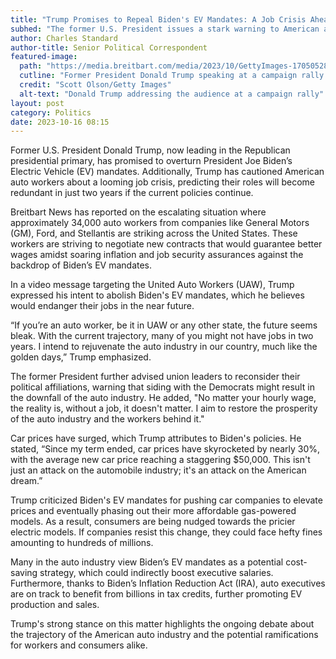 ```yaml
---
title: "Trump Promises to Repeal Biden's EV Mandates: A Job Crisis Ahead?"
subhed: "The former U.S. President issues a stark warning to American auto workers about the future of their careers."
author: Charles Standard
author-title: Senior Political Correspondent
featured-image: 
  path: "https://media.breitbart.com/media/2023/10/GettyImages-1705052813-640x480.jpg"
  cutline: "Former President Donald Trump speaking at a campaign rally in Clinton Township, Michigan"
  credit: "Scott Olson/Getty Images"
  alt-text: "Donald Trump addressing the audience at a campaign rally"
layout: post
category: Politics
date: 2023-10-16 08:15
---
```


Former U.S. President Donald Trump, now leading in the Republican presidential primary, has promised to overturn President Joe Biden’s Electric Vehicle (EV) mandates. Additionally, Trump has cautioned American auto workers about a looming job crisis, predicting their roles will become redundant in just two years if the current policies continue.

Breitbart News has reported on the escalating situation where approximately 34,000 auto workers from companies like General Motors (GM), Ford, and Stellantis are striking across the United States. These workers are striving to negotiate new contracts that would guarantee better wages amidst soaring inflation and job security assurances against the backdrop of Biden’s EV mandates.

In a video message targeting the United Auto Workers (UAW), Trump expressed his intent to abolish Biden's EV mandates, which he believes would endanger their jobs in the near future.

“If you’re an auto worker, be it in UAW or any other state, the future seems bleak. With the current trajectory, many of you might not have jobs in two years. I intend to rejuvenate the auto industry in our country, much like the golden days,” Trump emphasized.

The former President further advised union leaders to reconsider their political affiliations, warning that siding with the Democrats might result in the downfall of the auto industry. He added, "No matter your hourly wage, the reality is, without a job, it doesn't matter. I aim to restore the prosperity of the auto industry and the workers behind it."

Car prices have surged, which Trump attributes to Biden's policies. He stated, “Since my term ended, car prices have skyrocketed by nearly 30%, with the average new car price reaching a staggering $50,000. This isn't just an attack on the automobile industry; it's an attack on the American dream.”

Trump criticized Biden's EV mandates for pushing car companies to elevate prices and eventually phasing out their more affordable gas-powered models. As a result, consumers are being nudged towards the pricier electric models. If companies resist this change, they could face hefty fines amounting to hundreds of millions.

Many in the auto industry view Biden’s EV mandates as a potential cost-saving strategy, which could indirectly boost executive salaries. Furthermore, thanks to Biden’s Inflation Reduction Act (IRA), auto executives are on track to benefit from billions in tax credits, further promoting EV production and sales.

Trump's strong stance on this matter highlights the ongoing debate about the trajectory of the American auto industry and the potential ramifications for workers and consumers alike.
